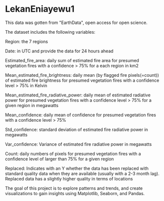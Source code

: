 # LekanEniayewu1

This data was gotten from "EarthData", open access for open science. 

The dataset includes the following variables: 

  Region: the 7 regions

  Date: in UTC and provide the data for 24 hours ahead

  Estimated_fire_area: daily sum of estimated fire area for presumed vegetation fires with a confidence > 75% for a each region in km2

  Mean_estimated_fire_brightness: daily mean (by flagged fire pixels(=count)) of estimated fire brightness for presumed vegetation fires with a confidence level > 75% in Kelvin

  Mean_estimated_fire_radiative_power: daily mean of estimated radiative power for presumed vegetation fires with a confidence level > 75% for a given region in megawatts

  Mean_confidence: daily mean of confidence for presumed vegetation fires with a confidence level > 75%

  Std_confidence: standard deviation of estimated fire radiative power in megawatts

  Var_confidence: Variance of estimated fire radiative power in megawatts

  Count: daily numbers of pixels for presumed vegetation fires with a confidence level of larger than 75% for a given region

  Replaced: Indicates with an Y whether the data has been replaced with standard quality data when they are available (usually with a 2-3 month lag). Replaced data has a slightly higher quality in terms of locations


The goal of this project is to explore patterns and trends, and create visualizations to gain insights using Matplotlib, Seaborn, and Pandas. 
